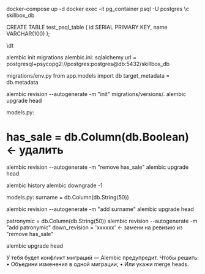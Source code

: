 
docker-compose up -d
docker exec -it pg_container psql -U postgres
\c skillbox_db

CREATE TABLE test_psql_table (
    id SERIAL PRIMARY KEY,
    name VARCHAR(100)
);

\dt

alembic init migrations
alembic.ini:
sqlalchemy.url = postgresql+psycopg2://postgres:postgres@db:5432/skillbox_db

migrations/env.py
from app.models import db
target_metadata = db.metadata

alembic revision --autogenerate -m "init"
migrations/versions/.
alembic upgrade head

models.py:
# has_sale = db.Column(db.Boolean)  ← удалить
alembic revision --autogenerate -m "remove has_sale"
alembic upgrade head

alembic history
alembic downgrade -1

models.py:
surname = db.Column(db.String(50))

alembic revision --autogenerate -m "add surname"
alembic upgrade head

patronymic = db.Column(db.String(50))
alembic revision --autogenerate -m "add patronymic"
down_revision = 'xxxxxx'  ← замени на ревизию из "remove has_sale"

alembic upgrade head

У тебя будет конфликт миграций — Alembic предупредит. Чтобы решить:
	•	Объедини изменения в одной миграции;
	•	Или укажи merge heads.